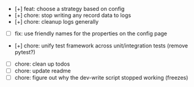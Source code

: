 - [+] feat: choose a strategy based on config
- [+] chore: stop writing any record data to logs
- [+] chore: cleanup logs generally
- [ ] fix: use friendly names for the properties on the config page
- [+] chore: unify test framework across unit/integration tests (remove pytest?)
- [ ] chore: clean up todos
- [ ] chore: update readme
- [ ] chore: figure out why the dev-write script stopped working (freezes)
